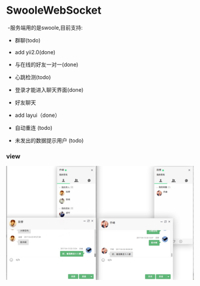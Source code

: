 # SwooleWebSocket

  -服务端用的是swoole,目前支持:
 
  - 群聊(todo)
  
  - add yii2.0(done)
  
  - 与在线的好友一对一(done)

  - 心跳检测(todo)
    
  - 登录才能进入聊天界面(done)
  
  - 好友聊天
      
  - add layui（done）

  - 自动重连 (todo)

  - 未发出的数据提示用户 (todo)

### view

![image](https://github.com/weiwenwang/SwooleWebSocket/blob/master/frontend/web/img/chat_view.png)
